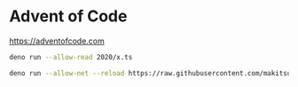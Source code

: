 # Advent of Code

https://adventofcode.com

```bash
deno run --allow-read 2020/x.ts
```

```bash
deno run --allow-net --reload https://raw.githubusercontent.com/makitsune/advent-of-code/main/2020/x.ts
```
